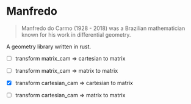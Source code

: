 # Manfredo

> Manfredo do Carmo (1928 - 2018) was a Brazilian mathematician known for his work in differential geometry.

A geometry library written in rust.

- [ ] transform matrix_cam => cartesian to matrix
- [ ] transform matrix_cam => matrix to matrix

- [x] transform cartesian_cam => cartesian to matrix
- [ ] transform cartesian_cam => matrix to matrix
